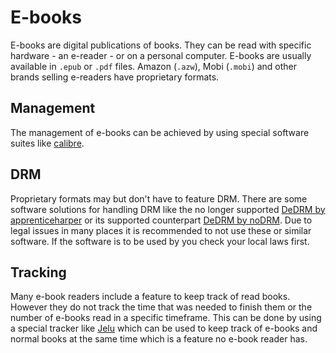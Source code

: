 # E-books

E-books are digital publications of books.
They can be read with specific hardware - an e-reader - or on a personal
computer.
E-books are usually available in `.epub` or `.pdf` files.
Amazon (`.azw`), Mobi (`.mobi`) and other brands selling e-readers have
proprietary formats.

## Management

The management of e-books can be achieved by using special software suites like
[calibre](/wiki/calibre.md).

## DRM

Proprietary formats may but don't have to feature DRM.
There are some software solutions for handling DRM like the no longer supported
[DeDRM by apprenticeharper](https://github.com/apprenticeharper/DeDRM_tools) or
its supported counterpart [DeDRM by noDRM](https://github.com/noDRM/DeDRM_tools).
Due to legal issues in many places it is recommended to not use these or
similar software.
If the software is to be used by you check your local laws first.

## Tracking

Many e-book readers include a feature to keep track of read books.
However they do not track the time that was needed to finish them or the number of e-books read in 
a specific timeframe.
This can be done by using a special tracker like [Jelu](/wiki/jelu.md) which can be used to keep
track of e-books and normal books at the same time which is a feature no e-book reader has.

